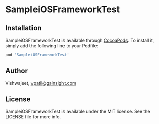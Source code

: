 # SampleiOSFrameworkTest

## Installation

SampleiOSFrameworkTest is available through [CocoaPods](https://cocoapods.org). To install
it, simply add the following line to your Podfile:

```ruby
pod 'SampleiOSFrameworkTest'
```

## Author

Vishwajeet, vpatil@gainsight.com

## License

SampleiOSFrameworkTest is available under the MIT license. See the LICENSE file for more info.